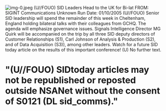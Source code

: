 ![img-0.jpeg](img-0.jpeg)
(U//FOUO) SID Leaders Head to the UK for Bi-lat
FROM: SIGINT Communications
Unknown
Run Date: 01/10/2005
(U//FOUO) Senior SID leadership will spend the remainder of this week in Cheltenham, England holding bilateral talks with their colleagues from GCHQ. The agenda will emphasize governance issues. Signals Intelligence Director MG Quirk will be accompanied on the trip by all three SID deputy directors of Customer Relationships (S1), Carl Johnson of Analysis \& Production (S2), and of Data Acquisition (S3)), among other leaders. Watch for a future SID today article on the results of this important conference!
(U) No further text.

# "(U//FOUO) SIDtoday articles may not be republished or reposted outside NSANet without the consent of S0121 (DL sid_comms)."
